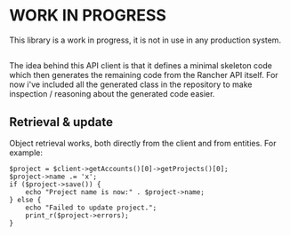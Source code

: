# WORK IN PROGRESS
This library is a work in progress, it is not in use in any production system.

##
The idea behind this API client is that it defines a minimal skeleton code which then generates the remaining code 
from the Rancher API itself.
For now i've included all the generated class in the repository to make inspection / reasoning about the generated code easier.

## Retrieval & update
Object retrieval works, both directly from the client and from entities.
For example:
````
$project = $client->getAccounts()[0]->getProjects()[0];
$project->name .= 'x';
if ($project->save()) {
    echo "Project name is now:" . $project->name;
} else {
    echo "Failed to update project.";
    print_r($project->errors);
}
````